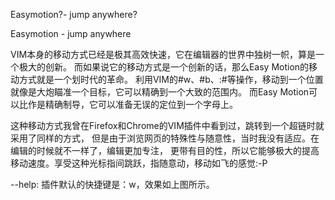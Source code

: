 Easymotion?- jump anywhere?

Easymotion - jump anywhere 

VIM本身的移动方式已经是极其高效快速，它在编辑器的世界中独树一帜，算是一个极大的创新。
而如果说它的移动方式是一个创新的话，那么Easy Motion的移动方式就是一个划时代的革命。
利用VIM的#w、#b、:#等操作，移动到一个位置就像是大炮瞄准一个目标，它可以精确到一个大致的范围内。
而Easy Motion可以比作是精确制导，它可以准备无误的定位到一个字母上。

这种移动方式我曾在Firefox和Chrome的VIM插件中看到过，跳转到一个超链时就采用了同样的方式，
但是由于浏览网页的特殊性与随意性，当时我没有适应。在编辑的时候就不一样了，编辑更加专注，
更带有目的性，所以它能够极大的提高移动速度。享受这种光标指间跳跃，指随意动，移动如飞的感觉:-P

--help: 插件默认的快捷键是：<leader><leader>w，效果如上图所示。
